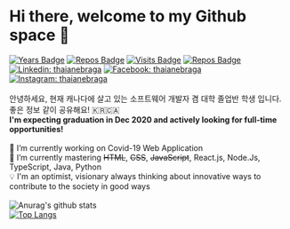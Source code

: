 # Hi there, welcome to my Github space :rocket:

[![Years Badge](https://badges.pufler.dev/years/danlee0528)](https://badges.pufler.dev)
[![Repos Badge](https://badges.pufler.dev/repos/danlee0528)](https://badges.pufler.dev)
[![Visits Badge](https://badges.pufler.dev/visits/danlee0528/danlee0528)](https://badges.pufler.dev)
[![Repos Badge](https://badges.pufler.dev/gists/danlee0528)](https://badges.pufler.dev)
[![Linkedin: thaianebraga](https://img.shields.io/badge/-LinkedIn-blue?style=flat-square&logo=Linkedin&logoColor=white&link=https://www.linkedin.com/in/dlee0528/)](https://www.linkedin.com/in/dlee0528/)
[![Facebook: thaianebraga](https://img.shields.io/badge/-Facebook-navy?style=flat-square&logo=Facebook&logoColor=white&link=https://www.facebook.com/daniel.lee.3591267/)](https://www.facebook.com/daniel.lee.3591267/)
[![Instagram: thaianebraga](https://img.shields.io/badge/-Instagram-red?style=flat-square&logo=Instagram&logoColor=white&link=hhttps://www.instagram.com/dlee0528/)](https://www.instagram.com/dlee0528/)
<br>
<br>
안녕하세요, 현재 캐나다에 살고 있는 소프트웨어 개발자 겸 대학 졸업반 학생 입니다. 좋은 정보 같이 공유해요! 🇰🇷🇨🇦 <br>
<b>I'm expecting graduation in Dec 2020 and actively looking for full-time opportunities!</b>
<br>
<br>
🔭 I’m currently working on Covid-19 Web Application
<br>🌱 I’m currently mastering <strike>HTML</strike>, <strike>CSS</strike>, <strike>JavaScript</strike>, React.js, Node.Js, TypeScript, Java, Python
<br>:bulb: I'm an optimist, visionary always thinking about innovative ways to contribute to the society in good ways
<br>
<br>
![Anurag's github stats](https://github-readme-stats.vercel.app/api?username=danlee0528&show_icons=true&theme=default)
<br>
[![Top Langs](https://github-readme-stats.vercel.app/api/top-langs/?username=danlee0528&layout=compact)](https://github.com/anuraghazra/github-readme-stats)

